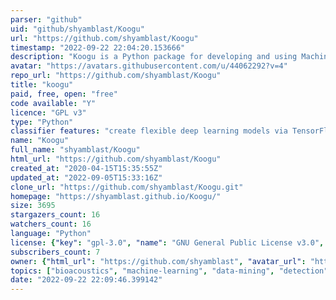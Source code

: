 ```yaml
---
parser: "github"
uid: "github/shyamblast/Koogu"
url: "https://github.com/shyamblast/Koogu"
timestamp: "2022-09-22 22:04:20.153666"
description: "Koogu is a Python package for developing and using Machine Learning (ML) solutions in Animal Bioacoustics."
avatar: "https://avatars.githubusercontent.com/u/44062292?v=4"
repo_url: "https://github.com/shyamblast/Koogu"
title: "koogu"
paid, free, open: "free"
code available: "Y"
licence: "GPL v3"
type: "Python"
classifier features: "create flexible deep learning models via TensorFlow"
name: "Koogu"
full_name: "shyamblast/Koogu"
html_url: "https://github.com/shyamblast/Koogu"
created_at: "2020-04-15T15:35:55Z"
updated_at: "2022-09-05T15:33:16Z"
clone_url: "https://github.com/shyamblast/Koogu.git"
homepage: "https://shyamblast.github.io/Koogu/"
size: 3695
stargazers_count: 16
watchers_count: 16
language: "Python"
license: {"key": "gpl-3.0", "name": "GNU General Public License v3.0", "spdx_id": "GPL-3.0", "url": "https://api.github.com/licenses/gpl-3.0", "node_id": "MDc6TGljZW5zZTk="}
subscribers_count: 7
owner: {"html_url": "https://github.com/shyamblast", "avatar_url": "https://avatars.githubusercontent.com/u/44062292?v=4", "login": "shyamblast", "type": "User"}
topics: ["bioacoustics", "machine-learning", "data-mining", "detection", "classification", "cnn"]
date: "2022-09-22 22:09:46.399142"
---
```


